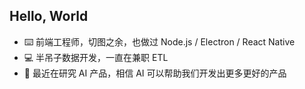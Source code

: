 Hello, World
---
- ⌨️ 前端工程师，切图之余，也做过 Node.js / Electron / React Native
- 💻 半吊子数据开发，一直在兼职 ETL
- 🚀 最近在研究 AI 产品，相信 AI 可以帮助我们开发出更多更好的产品
